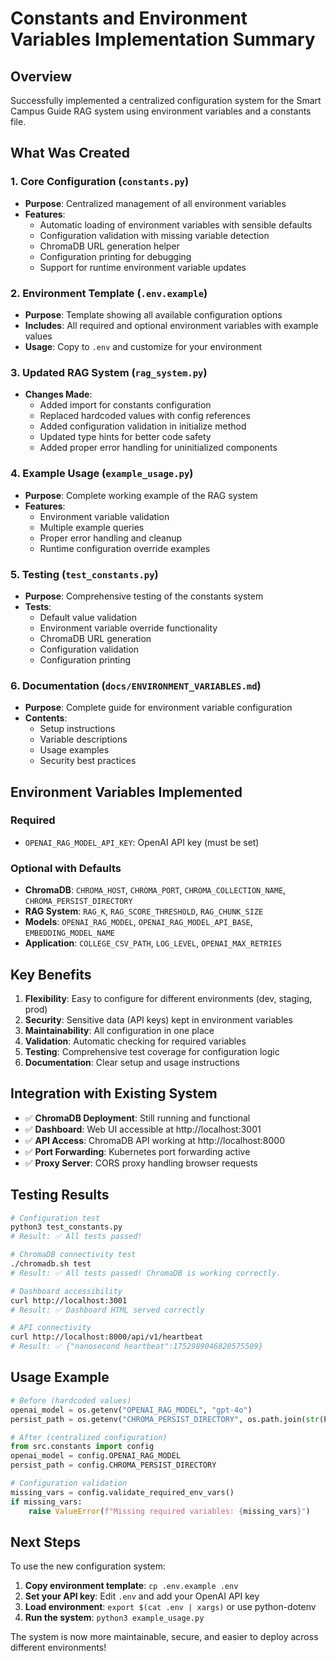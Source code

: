 # Constants and Environment Variables Implementation Summary

## Overview
Successfully implemented a centralized configuration system for the Smart Campus Guide RAG system using environment variables and a constants file.

## What Was Created

### 1. Core Configuration (`constants.py`)
- **Purpose**: Centralized management of all environment variables
- **Features**:
  - Automatic loading of environment variables with sensible defaults
  - Configuration validation with missing variable detection
  - ChromaDB URL generation helper
  - Configuration printing for debugging
  - Support for runtime environment variable updates

### 2. Environment Template (`.env.example`)
- **Purpose**: Template showing all available configuration options
- **Includes**: All required and optional environment variables with example values
- **Usage**: Copy to `.env` and customize for your environment

### 3. Updated RAG System (`rag_system.py`)
- **Changes Made**:
  - Added import for constants configuration
  - Replaced hardcoded values with config references
  - Added configuration validation in initialize method
  - Updated type hints for better code safety
  - Added proper error handling for uninitialized components

### 4. Example Usage (`example_usage.py`)
- **Purpose**: Complete working example of the RAG system
- **Features**:
  - Environment variable validation
  - Multiple example queries
  - Proper error handling and cleanup
  - Runtime configuration override examples

### 5. Testing (`test_constants.py`)
- **Purpose**: Comprehensive testing of the constants system
- **Tests**:
  - Default value validation
  - Environment variable override functionality
  - ChromaDB URL generation
  - Configuration validation
  - Configuration printing

### 6. Documentation (`docs/ENVIRONMENT_VARIABLES.md`)
- **Purpose**: Complete guide for environment variable configuration
- **Contents**:
  - Setup instructions
  - Variable descriptions
  - Usage examples
  - Security best practices

## Environment Variables Implemented

### Required
- `OPENAI_RAG_MODEL_API_KEY`: OpenAI API key (must be set)

### Optional with Defaults
- **ChromaDB**: `CHROMA_HOST`, `CHROMA_PORT`, `CHROMA_COLLECTION_NAME`, `CHROMA_PERSIST_DIRECTORY`
- **RAG System**: `RAG_K`, `RAG_SCORE_THRESHOLD`, `RAG_CHUNK_SIZE`
- **Models**: `OPENAI_RAG_MODEL`, `OPENAI_RAG_MODEL_API_BASE`, `EMBEDDING_MODEL_NAME`
- **Application**: `COLLEGE_CSV_PATH`, `LOG_LEVEL`, `OPENAI_MAX_RETRIES`

## Key Benefits

1. **Flexibility**: Easy to configure for different environments (dev, staging, prod)
2. **Security**: Sensitive data (API keys) kept in environment variables
3. **Maintainability**: All configuration in one place
4. **Validation**: Automatic checking for required variables
5. **Testing**: Comprehensive test coverage for configuration logic
6. **Documentation**: Clear setup and usage instructions

## Integration with Existing System

- ✅ **ChromaDB Deployment**: Still running and functional
- ✅ **Dashboard**: Web UI accessible at http://localhost:3001
- ✅ **API Access**: ChromaDB API working at http://localhost:8000
- ✅ **Port Forwarding**: Kubernetes port forwarding active
- ✅ **Proxy Server**: CORS proxy handling browser requests

## Testing Results

```bash
# Configuration test
python3 test_constants.py
# Result: ✅ All tests passed!

# ChromaDB connectivity test
./chromadb.sh test
# Result: ✅ All tests passed! ChromaDB is working correctly.

# Dashboard accessibility
curl http://localhost:3001
# Result: ✅ Dashboard HTML served correctly

# API connectivity
curl http://localhost:8000/api/v1/heartbeat
# Result: ✅ {"nanosecond heartbeat":1752989046820575509}
```

## Usage Example

```python
# Before (hardcoded values)
openai_model = os.getenv("OPENAI_RAG_MODEL", "gpt-4o")
persist_path = os.getenv("CHROMA_PERSIST_DIRECTORY", os.path.join(str(Path.home()), ".chromadb_autogen"))

# After (centralized configuration)
from src.constants import config
openai_model = config.OPENAI_RAG_MODEL
persist_path = config.CHROMA_PERSIST_DIRECTORY

# Configuration validation
missing_vars = config.validate_required_env_vars()
if missing_vars:
    raise ValueError(f"Missing required variables: {missing_vars}")
```

## Next Steps

To use the new configuration system:

1. **Copy environment template**: `cp .env.example .env`
2. **Set your API key**: Edit `.env` and add your OpenAI API key
3. **Load environment**: `export $(cat .env | xargs)` or use python-dotenv
4. **Run the system**: `python3 example_usage.py`

The system is now more maintainable, secure, and easier to deploy across different environments!
